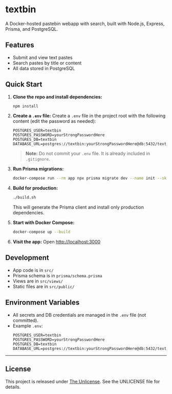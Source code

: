 # textbin

A Docker-hosted pastebin webapp with search, built with Node.js, Express, Prisma, and PostgreSQL.

## Features
- Submit and view text pastes
- Search pastes by title or content
- All data stored in PostgreSQL

## Quick Start

1. **Clone the repo and install dependencies:**
   ```sh
   npm install
   ```

2. **Create a `.env` file:**
   Create a `.env` file in the project root with the following content (edit the password as needed):
   ```env
   POSTGRES_USER=textbin
   POSTGRES_PASSWORD=yourStrongPasswordHere
   POSTGRES_DB=textbin
   DATABASE_URL=postgres://textbin:yourStrongPasswordHere@db:5432/textbin
   ```
   > **Note:** Do not commit your `.env` file. It is already included in `.gitignore`.

3. **Run Prisma migrations:**
   ```sh
   docker-compose run --rm app npx prisma migrate dev --name init --skip-seed
   ```

4. **Build for production:**
   ```sh
   ./build.sh
   ```
   This will generate the Prisma client and install only production dependencies.

5. **Start with Docker Compose:**
   ```sh
   docker-compose up --build
   ```

6. **Visit the app:**
   Open [http://localhost:3000](http://localhost:3000)

## Development
- App code is in `src/`
- Prisma schema is in `prisma/schema.prisma`
- Views are in `src/views/`
- Static files are in `src/public/`

## Environment Variables
- All secrets and DB credentials are managed in the `.env` file (not committed).
- Example `.env`:
  ```env
  POSTGRES_USER=textbin
  POSTGRES_PASSWORD=yourStrongPasswordHere
  POSTGRES_DB=textbin
  DATABASE_URL=postgres://textbin:yourStrongPasswordHere@db:5432/textbin
  ```

---

## License

This project is released under [The Unlicense](./UNLICENSE). See the UNLICENSE file for details. 
